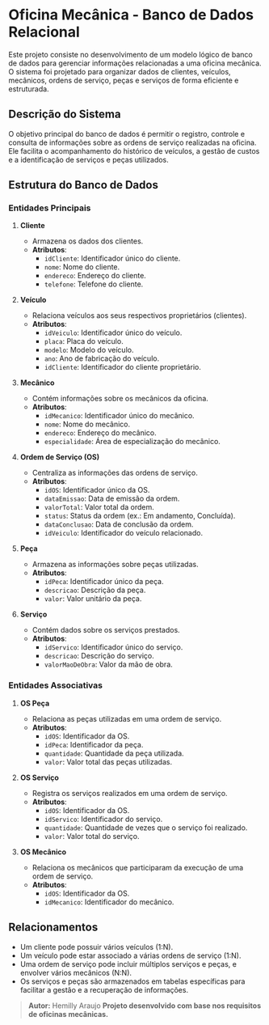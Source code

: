# Oficina Mecânica - Banco de Dados Relacional

Este projeto consiste no desenvolvimento de um modelo lógico de banco de dados para gerenciar informações relacionadas a uma oficina mecânica. O sistema foi projetado para organizar dados de clientes, veículos, mecânicos, ordens de serviço, peças e serviços de forma eficiente e estruturada.

## Descrição do Sistema

O objetivo principal do banco de dados é permitir o registro, controle e consulta de informações sobre as ordens de serviço realizadas na oficina. Ele facilita o acompanhamento do histórico de veículos, a gestão de custos e a identificação de serviços e peças utilizados.

## Estrutura do Banco de Dados

### **Entidades Principais**
1. **Cliente**
   - Armazena os dados dos clientes.
   - **Atributos**:
     - `idCliente`: Identificador único do cliente.
     - `nome`: Nome do cliente.
     - `endereco`: Endereço do cliente.
     - `telefone`: Telefone do cliente.

2. **Veículo**
   - Relaciona veículos aos seus respectivos proprietários (clientes).
   - **Atributos**:
     - `idVeiculo`: Identificador único do veículo.
     - `placa`: Placa do veículo.
     - `modelo`: Modelo do veículo.
     - `ano`: Ano de fabricação do veículo.
     - `idCliente`: Identificador do cliente proprietário.

3. **Mecânico**
   - Contém informações sobre os mecânicos da oficina.
   - **Atributos**:
     - `idMecanico`: Identificador único do mecânico.
     - `nome`: Nome do mecânico.
     - `endereco`: Endereço do mecânico.
     - `especialidade`: Área de especialização do mecânico.

4. **Ordem de Serviço (OS)**
   - Centraliza as informações das ordens de serviço.
   - **Atributos**:
     - `idOS`: Identificador único da OS.
     - `dataEmissao`: Data de emissão da ordem.
     - `valorTotal`: Valor total da ordem.
     - `status`: Status da ordem (ex.: Em andamento, Concluída).
     - `dataConclusao`: Data de conclusão da ordem.
     - `idVeiculo`: Identificador do veículo relacionado.

5. **Peça**
   - Armazena as informações sobre peças utilizadas.
   - **Atributos**:
     - `idPeca`: Identificador único da peça.
     - `descricao`: Descrição da peça.
     - `valor`: Valor unitário da peça.

6. **Serviço**
   - Contém dados sobre os serviços prestados.
   - **Atributos**:
     - `idServico`: Identificador único do serviço.
     - `descricao`: Descrição do serviço.
     - `valorMaoDeObra`: Valor da mão de obra.

### **Entidades Associativas**
1. **OS Peça**
   - Relaciona as peças utilizadas em uma ordem de serviço.
   - **Atributos**:
     - `idOS`: Identificador da OS.
     - `idPeca`: Identificador da peça.
     - `quantidade`: Quantidade da peça utilizada.
     - `valor`: Valor total das peças utilizadas.

2. **OS Serviço**
   - Registra os serviços realizados em uma ordem de serviço.
   - **Atributos**:
     - `idOS`: Identificador da OS.
     - `idServico`: Identificador do serviço.
     - `quantidade`: Quantidade de vezes que o serviço foi realizado.
     - `valor`: Valor total do serviço.

3. **OS Mecânico**
   - Relaciona os mecânicos que participaram da execução de uma ordem de serviço.
   - **Atributos**:
     - `idOS`: Identificador da OS.
     - `idMecanico`: Identificador do mecânico.

## Relacionamentos

- Um cliente pode possuir vários veículos (1:N).
- Um veículo pode estar associado a várias ordens de serviço (1:N).
- Uma ordem de serviço pode incluir múltiplos serviços e peças, e envolver vários mecânicos (N:N).
- Os serviços e peças são armazenados em tabelas específicas para facilitar a gestão e a recuperação de informações.


> **Autor:** Hemilly Araujo 
> **Projeto desenvolvido com base nos requisitos de oficinas mecânicas.**
